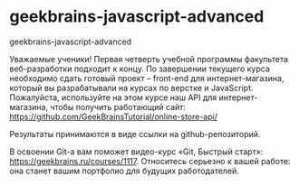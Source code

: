# geekbrains-javascript-advanced
geekbrains-javascript-advanced

Уважаемые ученики! Первая четверть учебной программы факультета веб-разработки подходит к концу. По завершении текущего курса необходимо сдать готовый проект – front-end для интернет-магазина, который вы разрабатывали на курсах по верстке и JavaScript.
Пожалуйста, используйте на этом курсе наш API для интернет-магазина, чтобы получить работающий сайт: https://github.com/GeekBrainsTutorial/online-store-api/

Результаты принимаются в виде ссылки на github-репозиторий.

В освоении Git-а вам поможет видео-курс «Git, Быстрый старт»: https://geekbrains.ru/courses/1117.
Относитесь серьезно к вашей работе: она станет вашим портфолио для будущих работодателей.